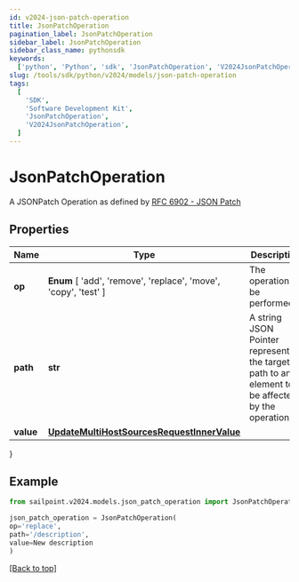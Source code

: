 ```yaml
---
id: v2024-json-patch-operation
title: JsonPatchOperation
pagination_label: JsonPatchOperation
sidebar_label: JsonPatchOperation
sidebar_class_name: pythonsdk
keywords:
  ['python', 'Python', 'sdk', 'JsonPatchOperation', 'V2024JsonPatchOperation']
slug: /tools/sdk/python/v2024/models/json-patch-operation
tags:
  [
    'SDK',
    'Software Development Kit',
    'JsonPatchOperation',
    'V2024JsonPatchOperation',
  ]
---
```


# JsonPatchOperation

A JSONPatch Operation as defined by [RFC 6902 - JSON Patch](https://tools.ietf.org/html/rfc6902)

## Properties

| Name | Type | Description | Notes |
| --- | --- | --- | --- |
| **op** | **Enum** [ 'add', 'remove', 'replace', 'move', 'copy', 'test' ] | The operation to be performed | [required] |
| **path** | **str** | A string JSON Pointer representing the target path to an element to be affected by the operation | [required] |
| **value** | [**UpdateMultiHostSourcesRequestInnerValue**](update-multi-host-sources-request-inner-value) |  | [optional] |

}

## Example

```python
from sailpoint.v2024.models.json_patch_operation import JsonPatchOperation

json_patch_operation = JsonPatchOperation(
op='replace',
path='/description',
value=New description
)

```

[[Back to top]](#)
